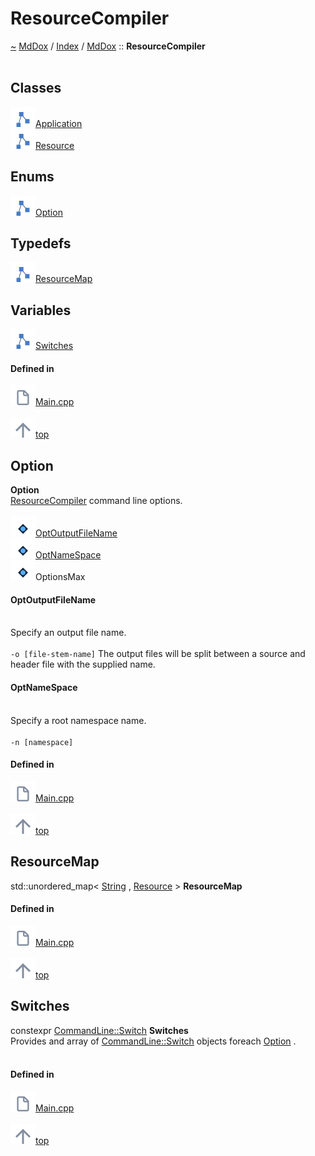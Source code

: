 <a id="resourcecompiler"></a>
<h1>ResourceCompiler</h1>
<a id="namespacemddox_1_1resourcecompiler"></a>
<a href="https://github.com/CharlesCarley/MdDox#~">~</a>
<a href="indexpage.md#mddox">MdDox</a>
<span class="inline-text">/</span>
<a href="index.md#index">Index</a>
<span class="inline-text">/</span>
<a href="namespaceMdDox.md#mddox">MdDox</a>
<span class="inline-text">::</span>
<span class="bold-text"><b>ResourceCompiler</b></span>
<br/>
<br/>
<a id="classes"></a>
<h2>Classes</h2>
<div class="icon-link">
<img src="../images/class.svg"/><a href="classMdDox_1_1ResourceCompiler_1_1Application.md#application">Application</a>
</div>
<div class="icon-link">
<img src="../images/class.svg"/><a href="structMdDox_1_1ResourceCompiler_1_1Resource.md#resource">Resource</a>
</div>
<a id="enums"></a>
<h2>Enums</h2>
<span class="icon-list-item"><a href="#option" class="icon-list-item"><img src="../images/class.svg" class="icon-list-item"/><span class="icon-list-item">Option</span>
</a>
</span>
<br/>
<a id="typedefs"></a>
<h2>Typedefs</h2>
<span class="icon-list-item"><a href="#resourcemap" class="icon-list-item"><img src="../images/class.svg" class="icon-list-item"/><span class="icon-list-item">ResourceMap</span>
</a>
</span>
<br/>
<a id="variables"></a>
<h2>Variables</h2>
<span class="icon-list-item"><a href="#switches" class="icon-list-item"><img src="../images/class.svg" class="icon-list-item"/><span class="icon-list-item">Switches</span>
</a>
</span>
<br/>
<a id="defined-in"></a>
<h4>Defined in</h4>
<span class="icon-list-item"><a href="https://github.com/CharlesCarley/MdDox/blob/master/Tools/ResourceCompiler/Main.cpp#L34" class="icon-list-item"><img src="../images/file.svg" class="icon-list-item"/><span class="icon-list-item">Main.cpp</span>
</a>
</span>
<br/>
<br/>
<span class="icon-list-item"><a href="#resourcecompiler" class="icon-list-item"><img src="../images/jumpToTop.svg" class="icon-list-item"/><span class="icon-list-item">top</span>
</a>
</span>
<a id="option"></a>
<h2>Option</h2>
<span class="bold-text"><b>Option</b></span>
<br/>
<a href="namespaceMdDox_1_1ResourceCompiler.md#resourcecompiler">ResourceCompiler</a>
<span class="inline-text"> command line options. </span>
<br/>
<br/>
<a id="optoutputfilename"></a>
<span class="icon-list-item"><a href="#optoutputfilename" class="icon-list-item"><img src="../images/enum.svg" class="icon-list-item"/><span class="icon-list-item">OptOutputFileName</span>
</a>
</span>
<br/>
<a id="optnamespace"></a>
<span class="icon-list-item"><a href="#optnamespace" class="icon-list-item"><img src="../images/enum.svg" class="icon-list-item"/><span class="icon-list-item">OptNameSpace</span>
</a>
</span>
<br/>
<a id="optionsmax"></a>
<div class="paragraph">
<span class="paragraph"><img src="../images/enum.svg"/><span class="inline-text">OptionsMax</span>
</span>
</div>
<a id="optoutputfilename"></a>
<a id="optoutputfilename"></a>
<h4>OptOutputFileName</h4>
<br/>
<span class="inline-text">Specify an output file name. </span>
<br/>
<br/>
<code class="typewriter">-o [file-stem-name]</code>
<span class="inline-text">The output files will be split between a source and header file with the supplied name. </span>
<br/>
<a id="optnamespace"></a>
<a id="optnamespace"></a>
<h4>OptNameSpace</h4>
<br/>
<span class="inline-text">Specify a root namespace name. </span>
<br/>
<br/>
<code class="typewriter">-n [namespace]</code>
<br/>
<a id="optionsmax"></a>
<a id="defined-in"></a>
<h4>Defined in</h4>
<span class="icon-list-item"><a href="https://github.com/CharlesCarley/MdDox/blob/master/Tools/ResourceCompiler/Main.cpp#L39" class="icon-list-item"><img src="../images/file.svg" class="icon-list-item"/><span class="icon-list-item">Main.cpp</span>
</a>
</span>
<br/>
<br/>
<span class="icon-list-item"><a href="#resourcecompiler" class="icon-list-item"><img src="../images/jumpToTop.svg" class="icon-list-item"/><span class="icon-list-item">top</span>
</a>
</span>
<br/>
<a id="resourcemap"></a>
<h2>ResourceMap</h2>
<span class="inline-text">std::unordered_map&lt; </span>
<a href="namespaceMdDox.md#string">String</a>
<span class="inline-text">, </span>
<a href="structMdDox_1_1ResourceCompiler_1_1Resource.md#resource">Resource</a>
<span class="inline-text"> &gt;</span>
<span class="bold-text"><b>ResourceMap</b></span>
<br/>
<a id="defined-in"></a>
<h4>Defined in</h4>
<span class="icon-list-item"><a href="https://github.com/CharlesCarley/MdDox/blob/master/Tools/ResourceCompiler/Main.cpp#L90" class="icon-list-item"><img src="../images/file.svg" class="icon-list-item"/><span class="icon-list-item">Main.cpp</span>
</a>
</span>
<br/>
<br/>
<span class="icon-list-item"><a href="#resourcecompiler" class="icon-list-item"><img src="../images/jumpToTop.svg" class="icon-list-item"/><span class="icon-list-item">top</span>
</a>
</span>
<br/>
<a id="switches"></a>
<h2>Switches</h2>
<span class="inline-text">constexpr </span>
<a href="structMdDox_1_1CommandLine_1_1Switch.md#switch">CommandLine::Switch</a>
<span class="bold-text"><b>Switches</b></span>
<br/>
<span class="inline-text">Provides and array of </span>
<a href="structMdDox_1_1CommandLine_1_1Switch.md#switch">CommandLine::Switch</a>
<span class="inline-text"> objects foreach </span>
<a href="namespaceMdDox_1_1ResourceCompiler.md#option">Option</a>
<span class="inline-text">. </span>
<br/>
<br/>
<a id="defined-in"></a>
<h4>Defined in</h4>
<span class="icon-list-item"><a href="https://github.com/CharlesCarley/MdDox/blob/master/Tools/ResourceCompiler/Main.cpp#L65" class="icon-list-item"><img src="../images/file.svg" class="icon-list-item"/><span class="icon-list-item">Main.cpp</span>
</a>
</span>
<br/>
<br/>
<span class="icon-list-item"><a href="#resourcecompiler" class="icon-list-item"><img src="../images/jumpToTop.svg" class="icon-list-item"/><span class="icon-list-item">top</span>
</a>
</span>
<br/>
</div>
</div>
</body>
</html>

